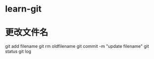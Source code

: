 # learn-git
# 更改文件名
git add filename
git rm oldfilename
git commit -m "update filename"
git status
git log
